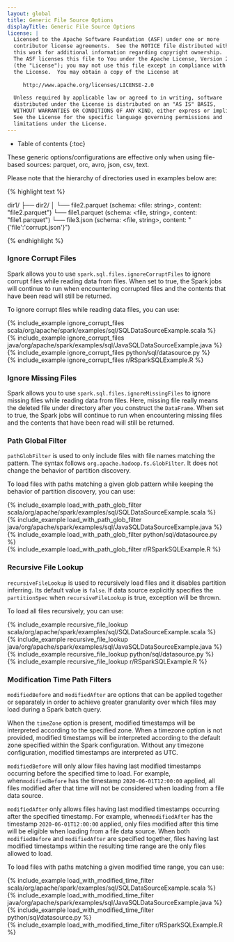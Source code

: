 ```yaml
---
layout: global
title: Generic File Source Options
displayTitle: Generic File Source Options
license: |
  Licensed to the Apache Software Foundation (ASF) under one or more
  contributor license agreements.  See the NOTICE file distributed with
  this work for additional information regarding copyright ownership.
  The ASF licenses this file to You under the Apache License, Version 2.0
  (the "License"); you may not use this file except in compliance with
  the License.  You may obtain a copy of the License at
 
     http://www.apache.org/licenses/LICENSE-2.0
 
  Unless required by applicable law or agreed to in writing, software
  distributed under the License is distributed on an "AS IS" BASIS,
  WITHOUT WARRANTIES OR CONDITIONS OF ANY KIND, either express or implied.
  See the License for the specific language governing permissions and
  limitations under the License.
---
```


* Table of contents
{:toc}

These generic options/configurations are effective only when using file-based sources: parquet, orc, avro, json, csv, text.

Please note that the hierarchy of directories used in examples below are:

{% highlight text %}

dir1/
 ├── dir2/
 │    └── file2.parquet (schema: <file: string>, content: "file2.parquet")
 └── file1.parquet (schema: <file, string>, content: "file1.parquet")
 └── file3.json (schema: <file, string>, content: "{'file':'corrupt.json'}")

{% endhighlight %}

### Ignore Corrupt Files

Spark allows you to use `spark.sql.files.ignoreCorruptFiles` to ignore corrupt files while reading data
from files. When set to true, the Spark jobs will continue to run when encountering corrupted files and
the contents that have been read will still be returned.

To ignore corrupt files while reading data files, you can use:

<div class="codetabs">
<div data-lang="scala"  markdown="1">
{% include_example ignore_corrupt_files scala/org/apache/spark/examples/sql/SQLDataSourceExample.scala %}
</div>

<div data-lang="java"  markdown="1">
{% include_example ignore_corrupt_files java/org/apache/spark/examples/sql/JavaSQLDataSourceExample.java %}
</div>

<div data-lang="python"  markdown="1">
{% include_example ignore_corrupt_files python/sql/datasource.py %}
</div>

<div data-lang="r"  markdown="1">
{% include_example ignore_corrupt_files r/RSparkSQLExample.R %}
</div>
</div>

### Ignore Missing Files

Spark allows you to use `spark.sql.files.ignoreMissingFiles` to ignore missing files while reading data
from files. Here, missing file really means the deleted file under directory after you construct the
`DataFrame`. When set to true, the Spark jobs will continue to run when encountering missing files and
the contents that have been read will still be returned.

### Path Global Filter

`pathGlobFilter` is used to only include files with file names matching the pattern.
The syntax follows <code>org.apache.hadoop.fs.GlobFilter</code>.
It does not change the behavior of partition discovery.

To load files with paths matching a given glob pattern while keeping the behavior of partition discovery,
you can use:

<div class="codetabs">
<div data-lang="scala"  markdown="1">
{% include_example load_with_path_glob_filter scala/org/apache/spark/examples/sql/SQLDataSourceExample.scala %}
</div>

<div data-lang="java"  markdown="1">
{% include_example load_with_path_glob_filter java/org/apache/spark/examples/sql/JavaSQLDataSourceExample.java %}
</div>

<div data-lang="python"  markdown="1">
{% include_example load_with_path_glob_filter python/sql/datasource.py %}
</div>

<div data-lang="r"  markdown="1">
{% include_example load_with_path_glob_filter r/RSparkSQLExample.R %}
</div>
</div>

### Recursive File Lookup
`recursiveFileLookup` is used to recursively load files and it disables partition inferring. Its default value is `false`.
If data source explicitly specifies the `partitionSpec` when `recursiveFileLookup` is true, exception will be thrown.

To load all files recursively, you can use:

<div class="codetabs">
<div data-lang="scala"  markdown="1">
{% include_example recursive_file_lookup scala/org/apache/spark/examples/sql/SQLDataSourceExample.scala %}
</div>

<div data-lang="java"  markdown="1">
{% include_example recursive_file_lookup java/org/apache/spark/examples/sql/JavaSQLDataSourceExample.java %}
</div>

<div data-lang="python"  markdown="1">
{% include_example recursive_file_lookup python/sql/datasource.py %}
</div>

<div data-lang="r"  markdown="1">
{% include_example recursive_file_lookup r/RSparkSQLExample.R %}
</div>
</div>

### Modification Time Path Filters
`modifiedBefore` and `modifiedAfter` are options that can be 
applied together or separately in order to achieve greater
granularity over which files may load during a Spark batch query.

When the `timeZone` option is present, modified timestamps will be
interpreted according to the specified zone. When a timezone option
is not provided, modified timestamps will be interpreted according
to the default zone specified within the Spark configuration. Without
any timezone configuration, modified timestamps are interpreted as UTC.

`modifiedBefore` will only allow files having last modified
timestamps occurring before the specified time to load. For example,
when`modifiedBefore` has the timestamp `2020-06-01T12:00:00` applied,
 all files modified after that time will not be considered when loading
 from a file data source.
 
`modifiedAfter` only allows files having last modified timestamps
occurring after the specified timestamp. For example, when`modifiedAfter`
has the timestamp `2020-06-01T12:00:00` applied, only files modified after 
 this time will be eligible when loading from a file data source. When both
  `modifiedBefore` and `modifiedAfter` are specified together, files having
last modified timestamps within the resulting time range are the only files
allowed to load.

To load files with paths matching a given modified time range, you can use:

<div class="codetabs">
<div data-lang="scala"  markdown="1">
{% include_example load_with_modified_time_filter scala/org/apache/spark/examples/sql/SQLDataSourceExample.scala %}
</div>

<div data-lang="java"  markdown="1">
{% include_example load_with_modified_time_filter  java/org/apache/spark/examples/sql/JavaSQLDataSourceExample.java %}
</div>

<div data-lang="python"  markdown="1">
{% include_example load_with_modified_time_filter  python/sql/datasource.py %}
</div>

<div data-lang="r"  markdown="1">
{% include_example load_with_modified_time_filter  r/RSparkSQLExample.R %}
</div>
</div>